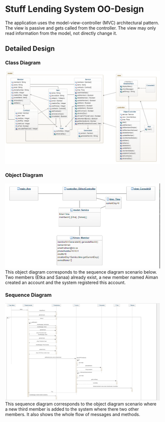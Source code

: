 # Stuff Lending System OO-Design
The application uses the model-view-controller (MVC) architectural pattern. The view is passive and gets called from the controller. The view may only read information from the model, not directly change it.

## Detailed Design
### Class Diagram
![Class diagram](/img/class_diagram.png)

### Object Diagram
![Object diagram](/img/object_diagram.png)  
This object diagram corresponds to the sequence diagram scenario below. Two members (Etka and Sanaa) already exist, a new member named Aiman created an account and the system registered this account. 

### Sequence Diagram
![Sequence diagram](/img/sequence_diagram.png)  
This sequence diagram corresponds to the object diagram scenario where a new third member is added to the system where there two other members. It also shows the whole flow of messages and methods. 
